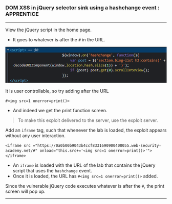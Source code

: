 ### DOM XSS in jQuery selector sink using a hashchange event : APPRENTICE

---

View the jQuery script in the home page.
- It goes to whatever is after the `#` in the URL.

![jqscript](./screenshots/jqscript.png)


It is user controllable, so try adding after the URL
```
#<img src=1 onerror=print()>
```
- And indeed we get the print function screen.

> To make this exploit delivered to the server, use the exploit server.

Add an `iframe` tag, such that whenever the lab is loaded, the exploit appears without any user interaction.
```
<iframe src ="https://0a0b00b9043b4ccf8331690900400055.web-security-academy.net/#" onload="this.src+='<img src=1 onerror=print()>'"></iframe>
```
- An `iframe` is loaded with the URL of the lab that contains the jQuery script that uses the `hashchange` event.
- Once it is loaded, the URL has `#<img src=1 onerror=print()>` added.

Since the vulnerable jQuery code executes whatever is after the `#`, the print screen will pop up.


---
